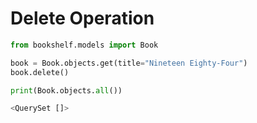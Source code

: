 # Delete Operation

```python
from bookshelf.models import Book

book = Book.objects.get(title="Nineteen Eighty-Four")
book.delete()

print(Book.objects.all())

<QuerySet []>
